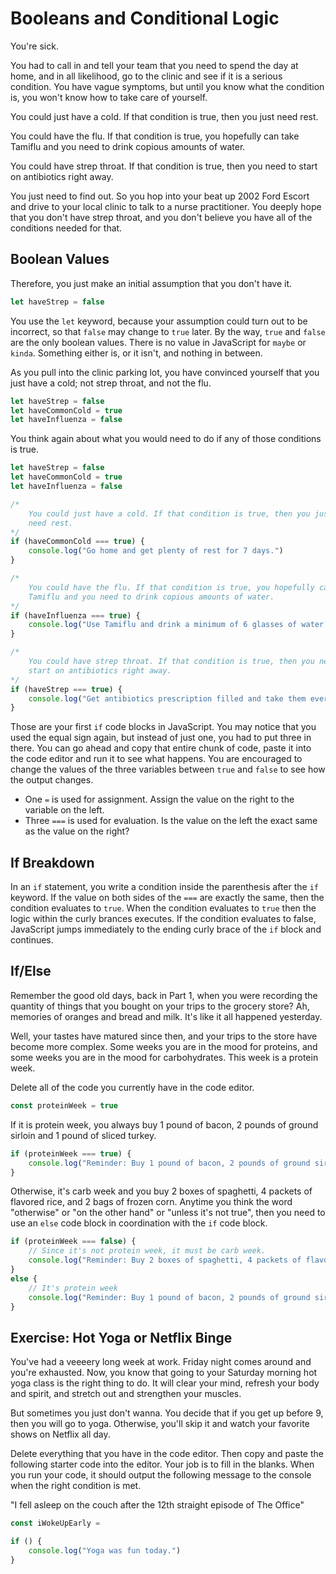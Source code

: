 # Booleans and Conditional Logic

You're sick.

You had to call in and tell your team that you need to spend the day at home, and in all likelihood, go to the clinic and see if it is a serious condition. You have vague symptoms, but until you know what the condition is, you won't know how to take care of yourself.

You could just have a cold. If that condition is true, then you just need rest.

You could have the flu. If that condition is true, you hopefully can take Tamiflu and you need to drink copious amounts of water.

You could have strep throat. If that condition is true, then you need to start on antibiotics right away.

You just need to find out. So you hop into your beat up 2002 Ford Escort and drive to your local clinic to talk to a nurse practitioner. You deeply hope that you don't have strep throat, and you don't believe you have all of the conditions needed for that. 

## Boolean Values

Therefore, you just make an initial assumption that you don't have it.

```js
let haveStrep = false
```

You use the `let` keyword, because your assumption could turn out to be incorrect, so that `false` may change to `true` later.  By the way, `true` and `false` are the only boolean values. There is no value in JavaScript for `maybe` or `kinda`. Something either is, or it isn't, and nothing in between.

As you pull into the clinic parking lot, you have convinced yourself that you just have a cold; not strep throat, and not the flu.

```js
let haveStrep = false
let haveCommonCold = true
let haveInfluenza = false
```

You think again about what you would need to do if any of those conditions is true.

```js
let haveStrep = false
let haveCommonCold = true
let haveInfluenza = false

/*
    You could just have a cold. If that condition is true, then you just
    need rest.
*/
if (haveCommonCold === true) {
    console.log("Go home and get plenty of rest for 7 days.")
}

/*
    You could have the flu. If that condition is true, you hopefully can take 
    Tamiflu and you need to drink copious amounts of water.
*/
if (haveInfluenza === true) {
	console.log("Use Tamiflu and drink a minimum of 6 glasses of water every day.")
}

/*
	You could have strep throat. If that condition is true, then you need to 
	start on antibiotics right away.
*/
if (haveStrep === true) {
	console.log("Get antibiotics prescription filled and take them every day.")
}
```

Those are your first `if` code blocks in JavaScript. You may notice that you used the equal sign again, but instead of just one, you had to put three in there. You can go ahead and copy that entire chunk of code, paste it into the code editor and run it to see what happens. You are encouraged to change the values of the three variables between `true` and `false` to see how the output changes.

* One `=` is used for assignment. Assign the value on the right to the variable on the left.
* Three `===` is used for evaluation. Is the value on the left the exact same as the value on the right?

## If Breakdown

In an `if` statement, you write a condition inside the parenthesis after the `if` keyword. If the value on both sides of the `===` are exactly the same, then the condition evaluates to `true`. When the condition evaluates to `true` then the logic within the curly brances executes. If the condition evaluates to false, JavaScript jumps immediately to the ending curly brace of the `if` block and continues.

## If/Else

Remember the good old days, back in Part 1, when you were recording the quantity of things that you bought on your trips to the grocery store? Ah, memories of oranges and bread and milk. It's like it all happened yesterday.

Well, your tastes have matured since then, and your trips to the store have become more complex. Some weeks you are in the mood for proteins, and some weeks you are in the mood for carbohydrates. This week is a protein week.

Delete all of the code you currently have in the code editor.

```js
const proteinWeek = true
```

If it is protein week, you always buy 1 pound of bacon, 2 pounds of ground sirloin and 1 pound of sliced turkey. 

```js
if (proteinWeek === true) {
	console.log("Reminder: Buy 1 pound of bacon, 2 pounds of ground sirloin and 1 pound of sliced turkey.")
}
```

Otherwise, it's carb week and you buy 2 boxes of spaghetti, 4 packets of flavored rice, and 2 bags of frozen corn. Anytime you think the word "otherwise" or "on the other hand" or "unless it's not true", then you need to use an `else` code block in coordination with the `if` code block.

```js
if (proteinWeek === false) {
	// Since it's not protein week, it must be carb week.
	console.log("Reminder: Buy 2 boxes of spaghetti, 4 packets of flavored rice, and 2 bags of frozen corn.")
}
else {
	// It's protein week
	console.log("Reminder: Buy 1 pound of bacon, 2 pounds of ground sirloin and 1 pound of sliced turkey.")
}
```

## Exercise: Hot Yoga or Netflix Binge

You've had a veeeery long week at work. Friday night comes around and you're exhausted. Now, you know that going to your Saturday morning hot yoga class is the right thing to do. It will clear your mind, refresh your body and spirit, and stretch out and strengthen your muscles.

But sometimes you just don't wanna. You decide that if you get up before 9, then you will go to yoga. Otherwise, you'll skip it and watch your favorite shows on Netflix all day.

Delete everything that you have in the code editor. Then copy and paste the following starter code into the editor. Your job is to fill in the blanks. When you run your code, it should output the following message to the console when the right condition is met.

"I fell asleep on the couch after the 12th straight episode of The Office"

```js
const iWokeUpEarly =

if () {
	console.log("Yoga was fun today.")
}
```




































<!--stackedit_data:
eyJoaXN0b3J5IjpbMTA2MTk1NTg1Nl19
-->